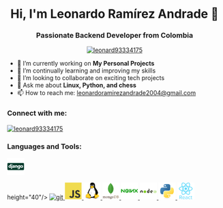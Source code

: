 <h1 align="center">Hi, I'm Leonardo Ramírez Andrade 👋</h1>
<h3 align="center">Passionate Backend Developer from Colombia</h3>

<p align="center">
  <a href="https://twitter.com/leonard93334175" target="_blank">
    <img src="https://img.shields.io/twitter/follow/leonard93334175?logo=twitter&style=for-the-badge" alt="leonard93334175" />
  </a>
</p>

- 🔭 I’m currently working on **My Personal Projects**
- 🌱 I’m continually learning and improving my skills
- 👯 I’m looking to collaborate on exciting tech projects
- 💬 Ask me about **Linux, Python, and chess**
- 📫 How to reach me: leonardoramirezandrade2004@gmail.com

<h3 align="left">Connect with me:</h3>
<p align="left">
  <a href="https://twitter.com/leonard93334175" target="blank">
    <img align="center" src="https://raw.githubusercontent.com/rahuldkjain/github-profile-readme-generator/neutral-icons/src/images/icons/Social/twitter.svg" alt="leonard93334175" height="30" width="40" />
  </a>
</p>

<h3 align="left">Languages and Tools:</h3>
<p align="left">
  <a href="https://www.djangoproject.com/" target="_blank">
    <img src="https://raw.githubusercontent.com/devicons/devicon/master/icons/django/django-original.svg" alt="Django" width="40" />
  </a>
  <!-- Add more languages and tools as needed -->
</p>
height="40"/> </a> <a href="https://git-scm.com/" target="_blank"> <img src="https://www.vectorlogo.zone/logos/git-scm/git-scm-icon.svg" alt="git" width="40" height="40"/> </a> <a href="https://developer.mozilla.org/en-US/docs/Web/JavaScript" target="_blank"> <img src="https://raw.githubusercontent.com/devicons/devicon/master/icons/javascript/javascript-original.svg" alt="javascript" width="40" height="40"/> </a> <a href="https://www.linux.org/" target="_blank"> <img src="https://raw.githubusercontent.com/devicons/devicon/master/icons/linux/linux-original.svg" alt="linux" width="40" height="40"/> </a> <a href="https://www.mongodb.com/" target="_blank"> <img src="https://raw.githubusercontent.com/devicons/devicon/master/icons/mongodb/mongodb-original-wordmark.svg" alt="mongodb" width="40" height="40"/> </a> <a href="https://www.nginx.com" target="_blank"> <img src="https://raw.githubusercontent.com/devicons/devicon/master/icons/nginx/nginx-original.svg" alt="nginx" width="40" height="40"/> </a> <a href="https://nodejs.org" target="_blank"> <img src="https://raw.githubusercontent.com/devicons/devicon/master/icons/nodejs/nodejs-original-wordmark.svg" alt="nodejs" width="40" height="40"/> </a> <a href="https://www.python.org" target="_blank"> <img src="https://raw.githubusercontent.com/devicons/devicon/master/icons/python/python-original.svg" alt="python" width="40" height="40"/> </a> <a href="https://reactjs.org/" target="_blank"> <img src="https://raw.githubusercontent.com/devicons/devicon/master/icons/react/react-original-wordmark.svg" alt="react" width="40" height="40"/> </a> </p>

